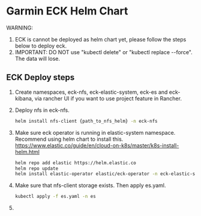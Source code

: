 # Garmin ECK Helm Chart

WARNING: 
1. ECK is cannot be deployed as helm chart yet, please follow the steps below to deploy eck.
2. IMPORTANT: DO NOT use "kubectl delete" or "kubectl replace --force". The data will lose.

## ECK Deploy steps

1. Create namespaces, eck-nfs, eck-elastic-system, eck-es and eck-kibana, via rancher UI if you want to use project feature in Rancher.

2. Deploy nfs in eck-nfs.
   ```bash
   helm install nfs-client {path_to_nfs_helm} -n eck-nfs
   ```

3. Make sure eck operator is running in elastic-system namespace. Recommend using helm chart to install this.
   https://www.elastic.co/guide/en/cloud-on-k8s/master/k8s-install-helm.html
   ```bash
   helm repo add elastic https://helm.elastic.co
   helm repo update
   helm install elastic-operator elastic/eck-operator -n eck-elastic-system
   ```

3. Make sure that nfs-client storage exists. Then apply es.yaml.
   ```bash
   kubectl apply -f es.yaml -n es
   ```
   
4. 